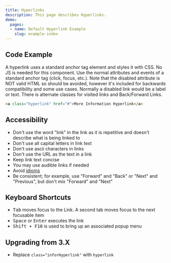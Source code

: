 ```yaml
---
title: Hyperlinks
description: This page describes Hyperlinks.
demo:
  pages:
  - name: Default Hyperlink Example
    slug: example-index
---
```


## Code Example

A hyperlink uses a standard anchor tag element and styles it with CSS. No JS is needed for this component. Use the normal attributes and events of a standard anchor tag (click, focus, etc.). Note that the disabled attribute is NOT valid HTML so should be avoided, however it's included for backwards compatibility and some use cases. Normally a disabled link would be a label or text. There is alternate classes for visited links and Back/Forward Links.

```html
<a class="hyperlink" href="#">More Information Hyperlink</a>
```

## Accessibility

-   Don't use the word "link" in the link as it is repetitive and doesn't describe what is being linked to
-   Don't use all capital letters in link text
-   Don't use ascii characters in links
-   Don't use the URL as the text in a link
-   Keep link text concise
-   You may use audible links if needed
-   Avoid [idioms](https://en.wikipedia.org/wiki/Idiom)
-   Be consistent; for example, use "Forward" and "Back" or "Next" and "Previous", but don't mix "Forward" and "Next"

## Keyboard Shortcuts

-   <kbd>Tab</kbd> moves focus to the Link. A second tab moves focus to the next focusable item
-   <kbd>Space</kbd> or <kbd>Enter</kbd> executes the link
-   <kbd>Shift + F10</kbd> is used to bring up an associated popup menu

## Upgrading from 3.X

-   Replace `class="inforHyperlink"` with `hyperlink`
